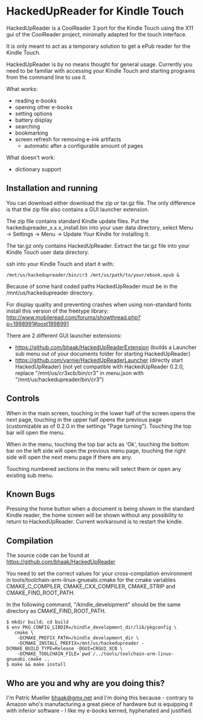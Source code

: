 HackedUpReader for Kindle Touch
===============================

HackedUpReader is a CoolReader 3 port for the Kindle Touch using the X11
gui of the CoolReader project, minimally adapted for the touch interface.

It is only meant to act as a temporary solution to get a ePub reader for
the Kindle Touch.

HackedUpReader is by no means thought for general usage. Currently you
need to be familiar with accessing your Kindle Touch and starting
programs from the command line to use it.

What works:
 - reading e-books
 - opening other e-books
 - setting options
 - battery display
 - searching
 - bookmarking
 - screen refresh for removing e-ink artifacts
   * automatic after a configurable amount of pages

What doesn't work:
 - dictionary support


Installation and running
------------------------
You can download either download the zip or tar.gz file. The only
difference is that the zip file also contains a GUI launcher
extension.

The zip file contains standard Kindle update files. Put the
hackedupreader_x.x.x_install.bin into your user data directory,
select Menu -> Settings -> Menu -> Update Your Kindle for installing
it.


The tar.gz only contains HackedUpReader. Extract the tar.gz file into
your Kindle Touch user data directory.

ssh into your Kindle Touch and start it with:

    /mnt/us/hackedupreader/bin/cr3 /mnt/us/path/to/your/ebook.epub &

Because of some hard coded paths HackedUpReader must be in
the /mnt/us/hackedupreader directory.


For display quality and preventing crashes when using non-standard fonts install this version of the freetype library: http://www.mobileread.com/forums/showthread.php?p=1998991#post1998991


There are 2 different GUI launcher extensions:
 - https://github.com/bhaak/HackedUpReaderExtension (builds a Launcher sub menu out of your documents folder for starting HackedUpReader)
 - https://github.com/varnie/HackedUpReaderLauncher (directly start HackedUpReader) (not yet compatible with HackedUpReader 0.2.0, replace "/mnt/us/cr3xcb/bin/cr3" in menu.json with "/mnt/us/hackedupreader/bin/cr3")


Controls
--------
When in the main screen, touching in the lower half of the screen
opens the next page, touching in the upper half opens the previous
page (customizable as of 0.2.0 in the settings "Page turning").
Touching the top bar will open the menu.

When in the menu, touching the top bar acts as 'Ok', touching the
bottom bar on the left side will open the previous menu page,
touching the right side will open the next menu page if there are any.

Touching numbered sections in the menu will select them or open any
existing sub menu.


Known Bugs
----------
Pressing the home button when a document is being shown in the standard
Kindle reader, the home screen will be shown without any possibility to
return to HackedUpReader. Current workaround is to restart the kindle.


Compilation
------------
The source code can be found at https://github.com/bhaak/HackedUpReader

You need to set the correct values for your cross-compilation
environment in tools/toolchain-arm-linux-gnueabi.cmake for the cmake
variables CMAKE_C_COMPILER, CMAKE_CXX_COMPILER, CMAKE_STRIP and
CMAKE_FIND_ROOT_PATH.

In the following command, "/kindle_development" should be the same
directory as CMAKE_FIND_ROOT_PATH.

    $ mkdir build; cd build
    $ env PKG_CONFIG_LIBDIR=/kindle_development_dir/lib/pkgconfig \
       cmake \
        -DCMAKE_PREFIX_PATH=/kindle_development_dir \
        -DCMAKE_INSTALL_PREFIX=/mnt/us/hackedupreader -DCMAKE_BUILD_TYPE=Release -DGUI=CRGUI_XCB \
        -DCMAKE_TOOLCHAIN_FILE=`pwd`/../tools/toolchain-arm-linux-gnueabi.cmake ..
    $ make && make install


Who are you and why are you doing this?
---------------------------------------
I'm Patric Mueller <bhaak@gmx.net> and I'm doing this because - contrary
to Amazon who's manufacturing a great piece of hardware but is equipping
it with inferior software - I like my e-books kerned, hyphenated and
justified.
